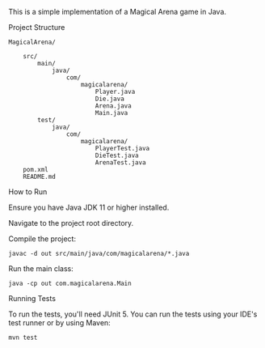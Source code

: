 This is a simple implementation of a Magical Arena game in Java.

Project Structure
````
MagicalArena/

    src/
        main/
            java/
                com/
                    magicalarena/
                        Player.java
                        Die.java
                        Arena.java
                        Main.java
        test/
            java/
                com/
                    magicalarena/
                        PlayerTest.java
                        DieTest.java
                        ArenaTest.java
    pom.xml
    README.md 
````
How to Run

Ensure you have Java JDK 11 or higher installed.

Navigate to the project root directory.

Compile the project:
````
javac -d out src/main/java/com/magicalarena/*.java
````

Run the main class:
````
java -cp out com.magicalarena.Main
````


Running Tests

To run the tests, you'll need JUnit 5. You can run the tests using your IDE's test runner or by using Maven:
````
mvn test
````